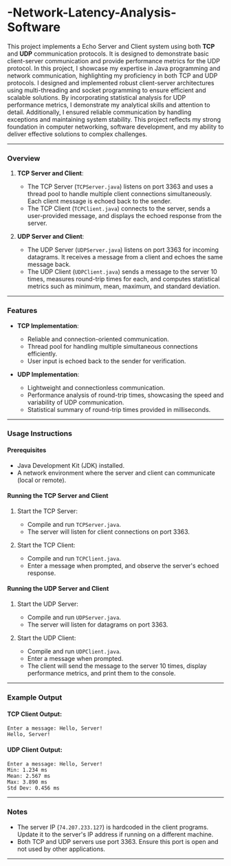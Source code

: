 # -Network-Latency-Analysis-Software


This project implements a Echo Server and Client system using both **TCP** and **UDP** communication protocols. It is designed to demonstrate basic client-server communication and provide performance metrics for the UDP protocol. In this project, I showcase my expertise in Java programming and network communication, highlighting my proficiency in both TCP and UDP protocols. I designed and implemented robust client-server architectures using multi-threading and socket programming to ensure efficient and scalable solutions. By incorporating statistical analysis for UDP performance metrics, I demonstrate my analytical skills and attention to detail. Additionally, I ensured reliable communication by handling exceptions and maintaining system stability. This project reflects my strong foundation in computer networking, software development, and my ability to deliver effective solutions to complex challenges.

---

### Overview

1. **TCP Server and Client**:
   - The TCP Server (`TCPServer.java`) listens on port 3363 and uses a thread pool to handle multiple client connections simultaneously. Each client message is echoed back to the sender.
   - The TCP Client (`TCPClient.java`) connects to the server, sends a user-provided message, and displays the echoed response from the server.

2. **UDP Server and Client**:
   - The UDP Server (`UDPServer.java`) listens on port 3363 for incoming datagrams. It receives a message from a client and echoes the same message back.
   - The UDP Client (`UDPClient.java`) sends a message to the server 10 times, measures round-trip times for each, and computes statistical metrics such as minimum, mean, maximum, and standard deviation.

---

### Features

- **TCP Implementation**:
  - Reliable and connection-oriented communication.
  - Thread pool for handling multiple simultaneous connections efficiently.
  - User input is echoed back to the sender for verification.

- **UDP Implementation**:
  - Lightweight and connectionless communication.
  - Performance analysis of round-trip times, showcasing the speed and variability of UDP communication.
  - Statistical summary of round-trip times provided in milliseconds.

---

### Usage Instructions

#### Prerequisites
- Java Development Kit (JDK) installed.
- A network environment where the server and client can communicate (local or remote).

#### Running the TCP Server and Client
1. Start the TCP Server:
   - Compile and run `TCPServer.java`.
   - The server will listen for client connections on port 3363.

2. Start the TCP Client:
   - Compile and run `TCPClient.java`.
   - Enter a message when prompted, and observe the server's echoed response.

#### Running the UDP Server and Client
1. Start the UDP Server:
   - Compile and run `UDPServer.java`.
   - The server will listen for datagrams on port 3363.

2. Start the UDP Client:
   - Compile and run `UDPClient.java`.
   - Enter a message when prompted.
   - The client will send the message to the server 10 times, display performance metrics, and print them to the console.

---

### Example Output

#### TCP Client Output:
```
Enter a message: Hello, Server!
Hello, Server!
```

#### UDP Client Output:
```
Enter a message: Hello, Server!
Min: 1.234 ms
Mean: 2.567 ms
Max: 3.890 ms
Std Dev: 0.456 ms
```

---

### Notes
- The server IP (`74.207.233.127`) is hardcoded in the client programs. Update it to the server's IP address if running on a different machine.
- Both TCP and UDP servers use port 3363. Ensure this port is open and not used by other applications.

---
